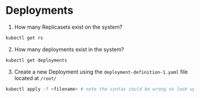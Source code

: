 # Deployments

1. How many Replicasets exist on the system?
```bash
kubectl get rs 
```

2. How many deployments exist in the system?
```bash
kubectl get deployments
```

3. Create a new Deployment using the ```deployment-definition-1.yaml``` file located at ```/root/```
```bash
kubectl apply -f <filename> # note the syntax could be wrong so look up docs to find what's wrong 
```

